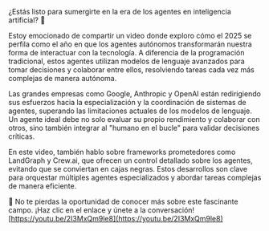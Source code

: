¿Estás listo para sumergirte en la era de los agentes en inteligencia artificial? 🌟

Estoy emocionado de compartir un video donde exploro cómo el 2025 se perfila como el año en que los agentes autónomos transformarán nuestra forma de interactuar con la tecnología. A diferencia de la programación tradicional, estos agentes utilizan modelos de lenguaje avanzados para tomar decisiones y colaborar entre ellos, resolviendo tareas cada vez más complejas de manera autónoma.

Las grandes empresas como Google, Anthropic y OpenAI están redirigiendo sus esfuerzos hacia la especialización y la coordinación de sistemas de agentes, superando las limitaciones actuales de los modelos de lenguaje. Un agente ideal debe no solo evaluar su propio rendimiento y colaborar con otros, sino también integrar al "humano en el bucle" para validar decisiones críticas.

En este video, también hablo sobre frameworks prometedores como LandGraph y Crew.ai, que ofrecen un control detallado sobre los agentes, evitando que se conviertan en cajas negras. Estos desarrollos son clave para orquestar múltiples agentes especializados y abordar tareas complejas de manera eficiente.

🔗 No te pierdas la oportunidad de conocer más sobre este fascinante campo. ¡Haz clic en el enlace y únete a la conversación! [https://youtu.be/2I3MxQm9le8](https://youtu.be/2I3MxQm9le8)